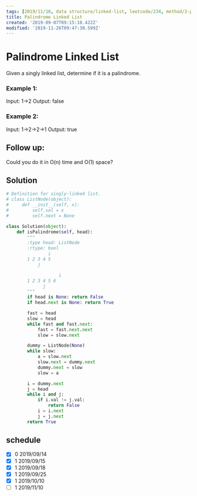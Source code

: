 ```yaml
---
tags: [2019/11/10, data structure/linked-list, leetcode/234, method/2-pointers, method/reverse]
title: Palindrome Linked List
created: '2019-09-07T09:15:18.422Z'
modified: '2019-11-26T09:47:30.599Z'
---
```


# Palindrome Linked List

Given a singly linked list, determine if it is a palindrome.

### Example 1:

Input: 1->2
Output: false

### Example 2:

Input: 1->2->2->1
Output: true

## Follow up:
Could you do it in O(n) time and O(1) space?


## Solution

```python
# Definition for singly-linked list.
# class ListNode(object):
#     def __init__(self, x):
#         self.val = x
#         self.next = None

class Solution(object):
    def isPalindrome(self, head):
        """
        :type head: ListNode
        :rtype: bool
                i
        1 2 3 4 5
            j

                    i
        1 2 3 4 5 6
              j
        """
        if head is None: return False
        if head.next is None: return True

        fast = head
        slow = head
        while fast and fast.next:
            fast = fast.next.next
            slow = slow.next

        dummy = ListNode(None)
        while slow:
            a = slow.next
            slow.next = dummy.next
            dummy.next = slow
            slow = a

        i = dummy.next
        j = head
        while i and j:
            if i.val != j.val:
                return False
            i = i.next
            j = j.next
        return True
```

## schedule

* [x] 0 2019/09/14
* [x] 1 2019/09/15
* [x] 1 2019/09/18
* [x] 1 2019/09/25
* [x] 1 2019/10/10
* [ ] 1 2019/11/10
